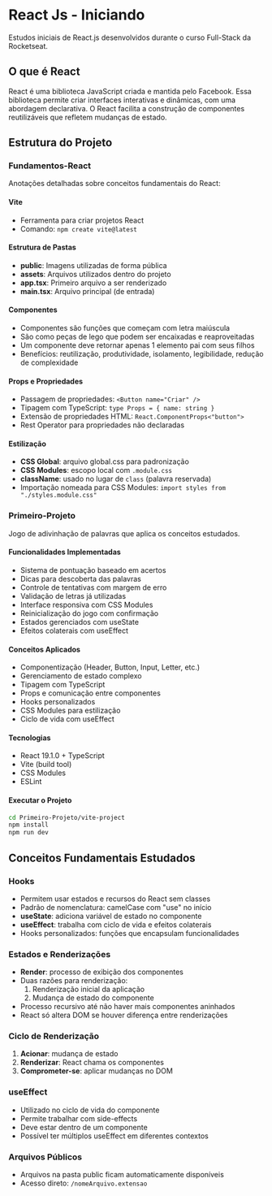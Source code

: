 # React Js - Iniciando

Estudos iniciais de React.js desenvolvidos durante o curso Full-Stack da Rocketseat.

## O que é React

React é uma biblioteca JavaScript criada e mantida pelo Facebook. Essa biblioteca permite criar interfaces interativas e dinâmicas, com uma abordagem declarativa. O React facilita a construção de componentes reutilizáveis que refletem mudanças de estado.

## Estrutura do Projeto

### Fundamentos-React
Anotações detalhadas sobre conceitos fundamentais do React:

#### Vite
- Ferramenta para criar projetos React
- Comando: `npm create vite@latest`

#### Estrutura de Pastas
- **public**: Imagens utilizadas de forma pública
- **assets**: Arquivos utilizados dentro do projeto
- **app.tsx**: Primeiro arquivo a ser renderizado
- **main.tsx**: Arquivo principal (de entrada)

#### Componentes
- Componentes são funções que começam com letra maiúscula
- São como peças de lego que podem ser encaixadas e reaproveitadas
- Um componente deve retornar apenas 1 elemento pai com seus filhos
- Benefícios: reutilização, produtividade, isolamento, legibilidade, redução de complexidade

#### Props e Propriedades
- Passagem de propriedades: `<Button name="Criar" />`
- Tipagem com TypeScript: `type Props = { name: string }`
- Extensão de propriedades HTML: `React.ComponentProps<"button">`
- Rest Operator para propriedades não declaradas

#### Estilização
- **CSS Global**: arquivo global.css para padronização
- **CSS Modules**: escopo local com `.module.css`
- **className**: usado no lugar de `class` (palavra reservada)
- Importação nomeada para CSS Modules: `import styles from "./styles.module.css"`

### Primeiro-Projeto
Jogo de adivinhação de palavras que aplica os conceitos estudados.

#### Funcionalidades Implementadas
- Sistema de pontuação baseado em acertos
- Dicas para descoberta das palavras
- Controle de tentativas com margem de erro
- Validação de letras já utilizadas
- Interface responsiva com CSS Modules
- Reinicialização do jogo com confirmação
- Estados gerenciados com useState
- Efeitos colaterais com useEffect

#### Conceitos Aplicados
- Componentização (Header, Button, Input, Letter, etc.)
- Gerenciamento de estado complexo
- Tipagem com TypeScript
- Props e comunicação entre componentes
- Hooks personalizados
- CSS Modules para estilização
- Ciclo de vida com useEffect

#### Tecnologias
- React 19.1.0 + TypeScript
- Vite (build tool)
- CSS Modules
- ESLint

#### Executar o Projeto
```bash
cd Primeiro-Projeto/vite-project
npm install
npm run dev
```

## Conceitos Fundamentais Estudados

### Hooks
- Permitem usar estados e recursos do React sem classes
- Padrão de nomenclatura: camelCase com "use" no início
- **useState**: adiciona variável de estado no componente
- **useEffect**: trabalha com ciclo de vida e efeitos colaterais
- Hooks personalizados: funções que encapsulam funcionalidades

### Estados e Renderizações
- **Render**: processo de exibição dos componentes
- Duas razões para renderização:
  1. Renderização inicial da aplicação
  2. Mudança de estado do componente
- Processo recursivo até não haver mais componentes aninhados
- React só altera DOM se houver diferença entre renderizações

### Ciclo de Renderização
1. **Acionar**: mudança de estado
2. **Renderizar**: React chama os componentes
3. **Comprometer-se**: aplicar mudanças no DOM

### useEffect
- Utilizado no ciclo de vida do componente
- Permite trabalhar com side-effects
- Deve estar dentro de um componente
- Possível ter múltiplos useEffect em diferentes contextos

### Arquivos Públicos
- Arquivos na pasta public ficam automaticamente disponíveis
- Acesso direto: `/nomeArquivo.extensao`
